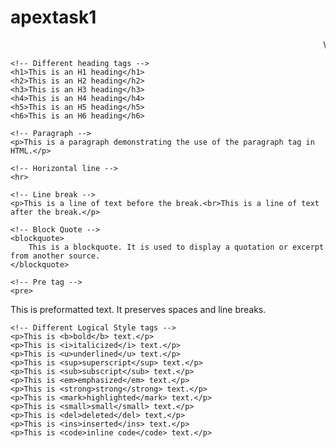# apextask1
<!DOCTYPE html>

<head>
    <title>My First Web Page | vtucode</title>
</head>

<body>
    <!-- Moving text -->
    <marquee>Welcome to vtucode</marquee>

    <!-- Different heading tags -->
    <h1>This is an H1 heading</h1>
    <h2>This is an H2 heading</h2>
    <h3>This is an H3 heading</h3>
    <h4>This is an H4 heading</h4>
    <h5>This is an H5 heading</h5>
    <h6>This is an H6 heading</h6>

    <!-- Paragraph -->
    <p>This is a paragraph demonstrating the use of the paragraph tag in HTML.</p>

    <!-- Horizontal line -->
    <hr>

    <!-- Line break -->
    <p>This is a line of text before the break.<br>This is a line of text after the break.</p>

    <!-- Block Quote -->
    <blockquote>
        This is a blockquote. It is used to display a quotation or excerpt from another source.
    </blockquote>

    <!-- Pre tag -->
    <pre>
This is preformatted text.
It preserves spaces and line breaks.
    </pre>

    <!-- Different Logical Style tags -->
    <p>This is <b>bold</b> text.</p>
    <p>This is <i>italicized</i> text.</p>
    <p>This is <u>underlined</u> text.</p>
    <p>This is <sup>superscript</sup> text.</p>
    <p>This is <sub>subscript</sub> text.</p>
    <p>This is <em>emphasized</em> text.</p>
    <p>This is <strong>strong</strong> text.</p>
    <p>This is <mark>highlighted</mark> text.</p>
    <p>This is <small>small</small> text.</p>
    <p>This is <del>deleted</del> text.</p>
    <p>This is <ins>inserted</ins> text.</p>
    <p>This is <code>inline code</code> text.</p>
</body>

</html>

